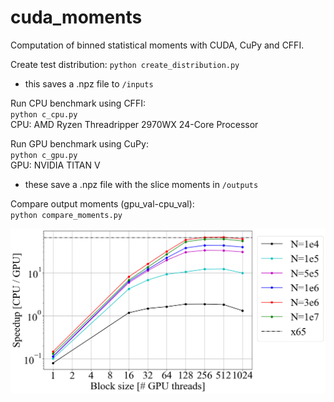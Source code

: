 # cuda_moments
Computation of binned statistical moments with CUDA, CuPy and CFFI.

Create test distribution:
`python create_distribution.py`
- this saves a .npz file to `/inputs`

Run CPU benchmark using CFFI:</br>
`python c_cpu.py`</br>
CPU: AMD Ryzen Threadripper 2970WX 24-Core Processor

Run GPU benchmark using CuPy:</br>
`python c_gpu.py`</br>
GPU: NVIDIA TITAN V

- these save a .npz file with the slice moments in `/outputs`

Compare output moments (gpu_val-cpu_val):</br>
`python compare_moments.py`

<p align="center">
<img src="https://github.com/pkicsiny/cuda_moments/blob/master/images/gpu_speedup.png" width="600">
</p>
